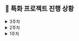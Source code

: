 ## 📆 특화 프로젝트 진행 상황

<details>
  <summary>3주차</summary>

### 🔖 09/09 (월)

- [x] 전체적인 게임 흐름/구성 정리
- [x] 2주차 Jira 스프린트 이슈 등록
- [x] 프론트 과업 리스트 업
- [x] 프론트 컨벤션 정하기
- [x] 피그마 작업 - 게임 전체 흐름도 (ing)
- [x] 데일리 KPT 회고

  - **Keep (잘해오고 있는 것들)**

    - 게임 전체 흐름을 다 같이 논의하며 짚어봤다.
    - 프론트 컨벤션을 정했으니, 잘 지켜가면 좋을 것 같다.
    - 게임 전체 구성(어떤 데이터를 보여 줄 것이고, 어떤 식으로 배치 할 것인지) 및 흐름을 피그마로 대략 wireframe 작업하여, 협업 시 혼동되는 부분이 없도록 하는 중이다.

  - **Problem(문제되는 점들)**

    - 지라 관리가 엉망인 느낌이다.
    - 발표자, 영상 작업자 등 정해지지 않았다.
    - 주말 간 front / back 각각 전체 일정 상에 해야 할 모든 것들을 리스트 업 해보자고 하였으나, 하지 않은 사람이 많았다.
    - 웹 소켓 통신을 안 해봐서 어떤 식으로 소통하는 건지 감이 잘 안 잡힌다.
    - 3D 에셋 조작이 까다로운 것 같아서 걱정이다.
    - 어떻게 하면 데이터를 사용자가 이해하기 쉽게 배치할 수 있을 지, 어떤 애니메이션을 써야 효과적으로 보여줄 수 있을 지 고민이다.

  - **Try(새롭게 시도해볼 것들)**

        - 전체 일정 관리 및 효율적인 역할 배분이 필요하다.
        - R3F 에셋 다루는 연습을 빠르게 해봐야 겠다.
        - 상세 에셋, 데이터들의 배치 및 애니메이션에 대해 고민해봐야 겠다.

    </details>

<details>
  <summary>2주차</summary>

### 🔖 09/06(금)

- [x] git flow: 브랜치 전략 (이슈 생성 후 브랜치 생성)
- [x] convention 설정 (branch, commit)
- [x] 프론트 프로젝트 eslint 및 settings.json 설정
- [x] 게임 화면 구성 및 방향성 토의
  - Three.js ?
  - Unity ?
- [x] 데일리 KPT 회고

  - **Keep (잘해오고 있는 것들)**

    - 지금까지 중 가장 소통이 활발했던 날인 것 같다.
    - 팀원들끼리 방향성 논의를 위해 밖에 따로 모여서 회의 했을 때 팀원들의 집중도가 높아서 좋았다.
    - git flow, convention(branch, commit) / eslint 등 협업에 필요한 규칙들을 열심히 설정한 만큼 잘 유지해 나가면 좋겠다.
    - 열정적인 컨설턴트님과 코치님들 덕에 다양한 의견들을 얻을 수 있었고, 놓치고 있던 포인트들이나 본질에 대해 생각해 보게 되는 계기가 되었다.

  - **Problem(문제되는 점들)**

    - 핀테크 + 게임 접목이 다루기 까다로운 주제긴 한 것 같다.
    - 고려해 볼만한 다양한 요인들이 너무 많아서 우리 팀의 방향성이 많이 흔들린 하루였다.
    - 이제는 개발할 수 있을 줄 알았는데, 여전히 기획 단계에 머물러 있어 초조해진다.

  - **Try(새롭게 시도해볼 것들)**

    - R3F 및 Unity 각각 찾아보고, 실현가능성 생각해 볼 것
    - 유저 입장에서의 재미(게임적 요소) + 3D 에셋의 적절한 활용 방안(동적인 애니메이션) + 핀테크 개념 >>> 요 3가지를 어떻게 적절히 잘 나타낼 수 있을 지에 대한 고민
    - 계속 컨셉에만 신경 쓰고 있느라 놓치고 있던 실시간 통신에 대한 부분도 찾아 봐야 할 듯
    - 빠르게 방향성을 잡고 이제는 나아갈 것..ㅜ

### 🔖 09/05(목)

- [x] 게임 테마 UI 확정
- [x] 데일리 KPT 회고

  - **Keep (잘해오고 있는 것들)**

    - 게임 테마로 사용할 3D UI를 확정했다.
    - 끝도 없이 더 나은 것을 기대하며 찾기 보다, 앞으로의 로직 구현에 집중하기 위해 더 이상의 서칭은 멈추기로 했다.

  - **Problem(문제되는 점들)**

    - 지금까지는 팀 단위로 프론트 3명이 동일한 작업(컨셉 선정 및 UI 서칭)을 진행하느라 효율 측면에서는 부족했던 것 같다. 큰 틀이 잡혔으니, 이제부터는 역할 분담이 잘 이루어져야 할 것 같다.

  - **Try(새롭게 시도해볼 것들)**

    - 실제 게임 화면으로 구현해야 할 컴포넌트들의 세부 UI 에셋 서칭
    - R3F 학습
    - 프로젝트 초기 생성 완료 되면, 테마 UI 구매해서 바로 적용 도전해 볼 것

### 🔖 09/04(수)

- [x] 게임 UI 에셋 서칭
- [x] 게임 컨셉 및 테마 논의
- [x] 피그마 작업 및 UX 논의 (2D) => 폐기 예정..
- [x] 컨설턴트 님 및 코치 님 피드백 및 조언
- [x] 데일리 KPT 회고

  - **Keep (잘해오고 있는 것들)**

    - 백: 기능 명세서 및 순서도 설계 / 프론트: UI 에셋 서칭 및 화면 구성으로 나누어 팀 단위 작업이 잘 이루어졌다.
    - 에셋을 찾아보면서 막연하게 상상만 하기 보다 캡쳐라도 떠서 바로 바로 화면 구성을 띄워보며 테스트 하니까 잘 와 닿았다.
    - 컨설턴트님과 여러 코치님 들께 적극적으로 조언을 구하여, 현 문제점을 명확히 짚어볼 수 있었고, 앞으로의 방향성이 조금은 잡히는 것 같..았다.

  - **Problem(문제되는 점들)**

    - 정신 없다 보니 벌써부터 랩업 스크럼을 하지 않았고, 프론트 / 백 간 소통 시간도 부족했던 것 같다.
    - 마땅한 3D 에셋을 찾기가 쉽지 않다.
    - 2D 보드게임 느낌 그대로 세팅해 보았으나, 바다 이야기 UI 같다는 피드백에 뼈를 맞았고 / 페이지 구성 하나에 너무 정보가 많아 보기 싫어진다는 점 / 게임이라는 특성에 맞지 않게 정적이라는 점 등의 문제가 있었다.
    - 방향성이나 가닥은 잡히는 것 같은데, 이 기획을 구현해 낼 만한 기술력에 대한 학습 부족이 문제다..

  - **Try(새롭게 시도해볼 것들)**
    - **[조언] 에셋 자체에서 재미를 찾을 필요까지는 없을 것 같고, 월스트리트 같은 아예 주식시장 분위기로 잡아 버리는 것이 핀테크라는 분야가 살아날 것 같다. 재미는 게임 자체의 역동성과 UI의 화려함에서 찾을 것(시야 전환 크게)**
    - 보드게임이라는 굴레에서 벗어나서 3D로 구성
    - 분야 별(주식/금/대출)로 분리하고 컴포넌트화
    - 복잡한 게임 룰을 사용자 접근성 측면에서 쉽게 이해하고 조작하기 수월하도록 구현
    - 사용자에게 보여줘야 할 정보와 개발자 측 내부 로직으로만 처리해도 될 정보를 잘 구분해야겠다.
    - R3F에 대한 학습

### 🔖 09/03(화)

- [x] 블랙 프라이데이 보드게임 구매 문의
- [x] 전체 구성 논의 (로그인 / 방 생성 등)
- [x] 4차 팀 미팅 (1:00~2:00)
  - 재미를 잃지 말고, **게임 컨셉**을 명확히 잡아 볼 것
  - 부가적 기능보다 **메인 기능(게임)** 에 집중할 것
  - 요구사항 명세서 VS 기능 명세서 차이점
- [x] 기능 명세서 레이아웃 및 피그잼 생성
  - ![기능 명세서 예시](/uploads/4bc93eedd4740b9abe616fd649a5e47f/스크린샷_2024-09-03_오후_6.48.57.png)
  - ![피그잼 이미지 예시 1](/uploads/07951f0cc5140663f269752635eb648e/스크린샷_2024-09-03_오후_6.46.09.png)
  - ![피그잼 이미지 예시 2](/uploads/83c83bf4e68650f645e28182995f2286/스크린샷_2024-09-03_오후_6.46.55.png)
- [x] Figma 와이어 프레임 - 대략적 흐름만
  - ![와이어 프레임 - 대략적 흐름](/uploads/50930ef454a105cad945521e50d10a32/스크린샷_2024-09-03_오후_6.43.52.png)
- [x] 게임 UI 에셋 서칭 (ing)
- [x] 데일리 KPT 회고

  - **Keep (잘해오고 있는 것들)**

    - 팀 구성을 3 / 3 규모로 나눠서 진행하니까 효율도 높아지고 소통이 조금 더 원활해진 것 같다.
    - 부가적인 기능들보다 게임 자체에 우선 순위를 둔 점이 좋았다.
    - 팀원들이 새로운 것에 도전하려 하는 점이 좋았다.
    - 피그잼 순서도 및 UI 에셋 서칭 작업이 잘 이루어지고 있는 것 같다.

  - **Problem(문제되는 점들)**

    - 프론트 / 백이 각각의 팀 회의에서 논의한 내용들을 파트 서로 간에 잘 전달 할 수 있어야 할 것 같다.
    - 팀 미팅 전에 피드백 받고 싶은 부분들을 잘 추려 가면 좋을 것 같다.
    - 적절한 asset을 찾아서 게임에 어우러지도록 잘 배치하는 것, 애니메이션을 어떻게 적용할 지, 어떤 기준으로 게임 로직 api를 붙여야 할 지 등이 고민이다.

  - **Try(새롭게 시도해볼 것들)**
    - 프론트 논의 중 message 규약에 관한 이야기가 나왔는데, 프론트-백 간 협업 및 통일성을 잡아줄 수 있는 좋은 틀이 되어줄 것 같아서 제대로 소통하고 설정해야 겠다.

### 🔖 09/02(월)

- [x] 1주차 JIRA 스프린트 이슈 등록 및 시작
- [x] 블랙 프라이데이 룰 복기
- [x] 블랙 프라이데이 룰 및 진행 방법 정리
- [x] 블랙 프라이데이 룰 추가
  - 대출 및 상환
  - 경제 상황에 따른 금리 변동
- [x] 데일리 KPT 회고

  - **Keep (잘해오고 있는 것들)**

    - 플립을 활용해 게임 RULE을 다같이 복기하고, 발전시키는 시간을 가졌다.
    - 게임에 적용할 RULE들을 잘 문서화했다.

  - **Problem(문제되는 점들)**

    - 의사 소통에 적극적이었으면 좋겠다.

  - **Try(새롭게 시도해볼 것들)**
    - 설정한 RULE들을 어떻게 구현해 나갈 지.. 고민해 봐야 겠다.
    - 화면 구성 및 assets 찾아봐야 겠다.

</details>

<details>
  <summary>1주차</summary>

### 🔖 08/30(금)

- [x] 3차 팀 미팅 (1시)
- [x] 프로젝트 주제 디벨롭: 주식 마피아 => 폐기
- [x] 김재형 실습코치님 미팅: 프로젝트 아이디어(보드게임) 및 기술 스택 관련 조언 (5시)
- [x] 보드 게임 분야 프로젝트 아이디어 서칭/학습/체험 - 최종 후보 3개
  - 샤크 (건물 세우면서 주가 Up&Down 처리)
  - 어콰이어 (건물 세워서 기업 인수 합병 & 주식)
  - **블랙 프라이데이 => 새로운 주제로 선정 (주식 매수/매도 디테일 + 안전자산인 금)**
- [x] 1주차 KPT 회고
- [x] 강남 데빌다이스 보드 게임 카페 -> 보드 게임 체험 및 RULE 정리
  - ![2학기_특화_프로젝트-3](/uploads/d810f22bceff3f82333078acca04c971/2학기_특화_프로젝트-3.jpg)
  - ![2학기_특화_프로젝트-4](/uploads/b5d2c624b45401feb74f8bf9ac9decc2/2학기_특화_프로젝트-4.jpg)
  - ![2학기_특화_프로젝트-5](/uploads/c4f3d763747c4c2caafdcf31fe5cfa4e/2학기_특화_프로젝트-5.jpg)
  - ![2학기_특화_프로젝트-6](/uploads/a17ae466ff84b9d1125112d7d55ee167/2학기_특화_프로젝트-6.jpg)
  - ![2학기_특화_프로젝트-7](/uploads/9b6a3a694d10b8434c92b0c89890a402/2학기_특화_프로젝트-7.jpg)

### 🔖 08/29(목)

- [x] 프로젝트 기획 아이디어 서칭 및 회의
- [x] 프로젝트 기획 아이디어 선정 및 디벨롭 (ing)
  - 주식 마피아 게임
  - ![주식 마피아 게임 최초 기획](/uploads/c0d7b36b74b58b5c55e292187cf4fa8b/image.png)
- [x] 1차 전문가 리뷰 - 핀테크 KB 국민은행 이창환 대리님 (12시 30분)
- [x] 1차 전문가 리뷰 - 멘티 할동 일지 작성

### 🔖 08/28(수)

- [x] 프로젝트 기획 아이디어 서칭 및 회의
  - 개인 이미지에 맞는 향수 추천 사이트
  - 핀테크 다이어리 앱

### 🔖 08/27(화)

- [x] 프로젝트 기획 아이디어 서칭 및 회의
- [x] 2차 팀 미팅 (1시 30분)
  - 체크리스트 기반 결제 관리 앱
  - 주식 시뮬레이션
  - 탈북민 대상 지원금 안내 혹은 경제용어 교육
  - 프리랜서 특화 세금 및 회계 자동화 도구
  - 클린 임대인-사회초년생 신용 관리 연계 서비스
- [x] 전문가 리뷰 PPT 작성 및 제출
- [x] 취업 특강 (4시 ~ 6시)

</details>
